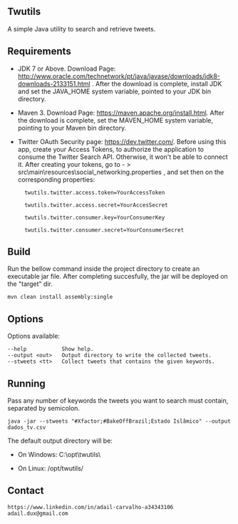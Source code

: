 ## Twutils

A simple Java utility to search and retrieve tweets.

## Requirements

- JDK 7 or Above. Download Page: http://www.oracle.com/technetwork/pt/java/javase/downloads/jdk8-downloads-2133151.html . After the download is complete, install JDK and set the JAVA_HOME system variable, pointed to your JDK bin directory.

- Maven 3. Download Page: https://maven.apache.org/install.html. After the download is complete, set the MAVEN_HOME system variable, pointing to your Maven bin directory. 

- Twitter OAuth Security page: https://dev.twitter.com/. Before using this app, create your Access Tokens, to authorize the application to consume the Twitter Search API. Otherwise, it won't be able to connect it. After creating your tokens, go to - > src\main\resources\social_networking.properties , and set then on the corresponding properties:

		twutils.twitter.access.token=YourAccessToken
	
		twutils.twitter.access.secret=YourAccesSecret
	
		twutils.twitter.consumer.key=YourConsumerKey
	
		twutils.twitter.consumer.secret=YourConsumerSecret

## Build

Run the bellow command inside the project directory to create an executable jar file. After completing succesfully, the jar will be deployed on the "target" dir. 

	mvn clean install assembly:single

## Options

Options available:

    --help           Show help.
    --output <out>   Output directory to write the collected tweets.
    --stweets <tt>   Collect tweets that contains the given keywords.


## Running

Pass any number of keywords the tweets you want to search must contain, separated by semicolon. 

	java -jar --stweets "#Xfactor;#BakeOffBrazil;Estado Islâmico" --output dados_tv.csv

The default output directory will be:

- On Windows: C:\opt\twutils\

- On Linux: /opt/twutils/

	

## Contact

	https://www.linkedin.com/in/adail-carvalho-a34343106
	adail.dux@gmail.com
